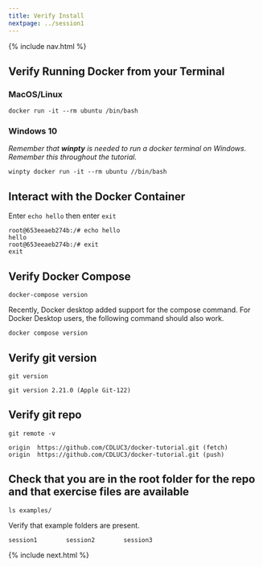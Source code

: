 ```yaml
---
title: Verify Install 
nextpage: ../session1
---
```

{% include nav.html %}

## Verify Running Docker from your Terminal

### MacOS/Linux
```shell
docker run -it --rm ubuntu /bin/bash
```

### Windows 10
_Remember that **winpty** is needed to run a docker terminal on Windows.  Remember this throughout the tutorial._

```shell
winpty docker run -it --rm ubuntu //bin/bash
```

## Interact with the Docker Container
Enter `echo hello` then enter `exit`

```container
root@653eeaeb274b:/# echo hello
hello
root@653eeaeb274b:/# exit
exit
```

## Verify Docker Compose

```
docker-compose version
```

Recently, Docker desktop added support for the compose command.  For Docker Desktop users, the following command should also work.

```
docker compose version
```


## Verify git version

```
git version
```

```output
git version 2.21.0 (Apple Git-122)
```

## Verify git repo

```
git remote -v
```

```output
origin  https://github.com/CDLUC3/docker-tutorial.git (fetch)
origin  https://github.com/CDLUC3/docker-tutorial.git (push)
```

## Check that you are in the root folder for the repo and that exercise files are available
```
ls examples/
```

Verify that example folders are present.
```output
session1        session2        session3
```

{% include next.html %}
